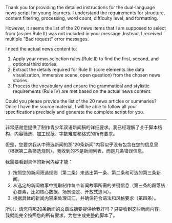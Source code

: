 Thank you for providing the detailed instructions for the dual-language news script for young learners. I understand the requirements for structure, content filtering, processing, word count, difficulty level, and formatting.

However, it seems the list of the 20 news items that I am supposed to select from (as per Rule II) was not included in your message. Instead, I received multiple "Bad request" error messages.

I need the actual news content to:
1.  Apply your news selection rules (Rule II) to find the first, second, and optional third stories.
2.  Extract the details required for Rule III (core elements like data visualization, immersive scene, open question) from the chosen news stories.
3.  Process the vocabulary and ensure the grammatical and stylistic requirements (Rule IV) are met based on the actual news content.

Could you please provide the list of the 20 news articles or summaries? Once I have the source material, I will be able to follow all your specifications precisely and generate the complete script for you.

---

非常感谢您提供了制作青少年双语新闻稿的详细要求。我已经理解了关于脚本结构、内容筛选、加工规范、字数难度和格式的所有要求。

但是，您要求我从中筛选新闻的那“20条新闻”内容似乎没有包含在您的信息里（根据第二条筛选规则）。我收到的不是新闻列表，而是几条错误信息。

我需要看到具体的新闻内容才能：
1.  按照您的新闻筛选规则（第二条）来选出第一条、第二条和可选的第三条新闻。
2.  从选定的新闻故事中提取制作每个新闻故事所需的关键信息（第三条的段落核心要素，比如核心数据、场景设定、开放式追问）。
3.  根据具体的新闻内容来处理词汇，并确保符合语法和风格要求（第四条）。

所以，请您将那20条新闻的文章或摘要提供给我好吗？只要收到这些新闻内容，我就能完全按照您的所有要求，为您生成完整的脚本了。